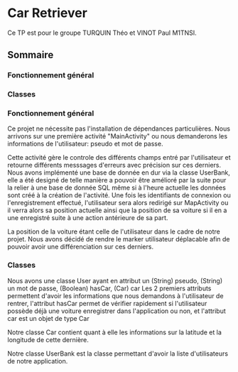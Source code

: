 # Car Retriever
Ce TP est pour le groupe TURQUIN Théo et VINOT Paul M1TNSI.

## Sommaire
### Fonctionnement général
### Classes

### Fonctionnement général
Ce projet ne nécessite pas l'installation de dépendances particulières.
Nous arrivons sur une première activité "MainActivity" ou nous demanderons les informations de l'utilisateur: pseudo et mot de passe.

Cette activité gère le controle des différents champs entré par l'utilisateur et retourne différents messsages d'erreurs avec précision sur ces derniers.
Nous avons implémenté une base de donnée en dur via la classe UserBank, elle a été designé de telle manière a pouvoir être amélioré par la suite pour la relier à une base de donnée SQL même si à l'heure actuelle les données sont créé à la création de l'activité.
Une fois les identifiants de connexion ou l'enregistrement effectué, l'utilisateur sera alors redirigé sur MapActivity ou il verra alors sa position actuelle ainsi que la position de sa voiture si il en a une enregistré suite à une action antérieure de sa part.

La position de la voiture étant celle de l'utilisateur dans le cadre de notre projet. Nous avons décidé de rendre le marker utilisateur déplacable afin de pouvoir avoir une différenciation sur ces derniers.

### Classes
Nous avons une classe User ayant en attribut un (String) pseudo, (String) un mot de passe, (Boolean) hasCar, (Car) car
Les 2 premiers attributs permettent d'avoir les informations que nous demandons à l'utilisateur de rentrer, l'attribut hasCar permet de vérifier rapidement si l'utilisateur possède déjà une voiture enregistrer dans l'application ou non, et l'attribut car est un objet de type Car

Notre classe Car contient quant à elle les informations sur la latitude et la longitude de cette dernière.

Notre classe UserBank est la classe permettant d'avoir la liste d'utilisateurs de notre application.
